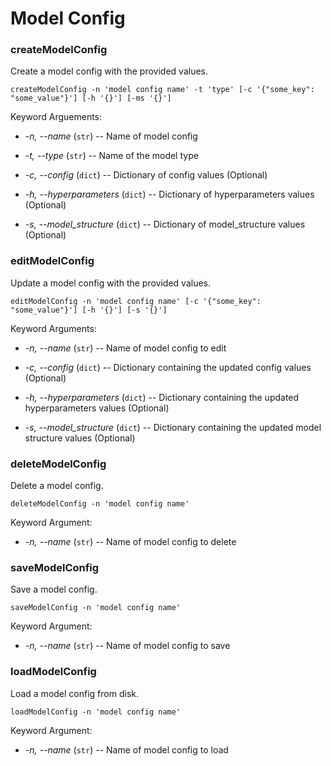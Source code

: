 # Model Config

### createModelConfig

Create a model config with the provided values.

```
createModelConfig -n 'model config name' -t 'type' [-c '{"some_key": "some_value"}'] [-h '{}'] [-ms '{}']
```

Keyword Arguements:

* *-n, --name* (`str`) -- Name of model config

* *-t, --type* (`str`) -- Name of the model type

* *-c, --config* (`dict`) -- Dictionary of config values (Optional)

* *-h, --hyperparameters* (`dict`) -- Dictionary of hyperparameters values (Optional)

* *-s, --model_structure* (`dict`) -- Dictionary of model_structure values (Optional)

### editModelConfig

Update a model config with the provided values.

```
editModelConfig -n 'model config name' [-c '{"some_key": "some_value"}'] [-h '{}'] [-s '{}']
```

Keyword Arguments:

* *-n, --name* (`str`) -- Name of model config to edit

* *-c, --config* (`dict`) -- Dictionary containing the updated config values (Optional)

* *-h, --hyperparameters* (`dict`) -- Dictionary containing the updated hyperparameters values (Optional)

* *-s, --model_structure* (`dict`) -- Dictionary containing the updated model structure values (Optional)

### deleteModelConfig

Delete a model config.

```
deleteModelConfig -n 'model config name'
```

Keyword Argument:

* *-n, --name* (`str`) -- Name of model config to delete

### saveModelConfig

Save a model config.

```
saveModelConfig -n 'model config name'
```

Keyword Argument:

* *-n, --name* (`str`) -- Name of model config to save

### loadModelConfig

Load a model config from disk.

```
loadModelConfig -n 'model config name'
```

Keyword Argument:

* *-n, --name* (`str`) -- Name of model config to load